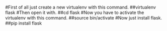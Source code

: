 #First of all just create a new virtualenv with this command.
##virtualenv flask
#Then open it with.
##cd flask
#Now you have to activate the virtualenv with this command.
##source bin/activate
#Now just install flask.
##pip install flask

